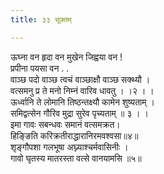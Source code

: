```yaml
---
title: ३३ सूक्तम्

---
```

ऊघ्ना वन हृदा वन मुखेन जिह्वया वन !  
प्रपीना पयसा वन . .  
वाञ्छ पदो वाञ्छ त्वचं वाञ्छाक्षौ वाञ्छ सक्थ्यौ ।  
वत्समनु प्र ते मनो निम्नं वारिव धावतु । ।२ । ।  
ऊर्ध्वानि ते लोमानि तिष्ठन्तक्ष्यौ कामेन शुष्यताम् ।  
समिद्वत्सेन गौरिव मुद्रा सुरेव पृच्यताम् ॥ ३ । ।  
इमा गावः सबन्धवः समानं वत्समक्रत।  
हिङ्ङिति करिक्रतीराद्धारानिरमवश्वसा॥४॥  
शृङ्गौपशा गलभूषा अघ्न्याश्चर्मवासिनीः ।  
गावो घृतस्य मातरस्ता वत्से वानयामसि ॥५॥  